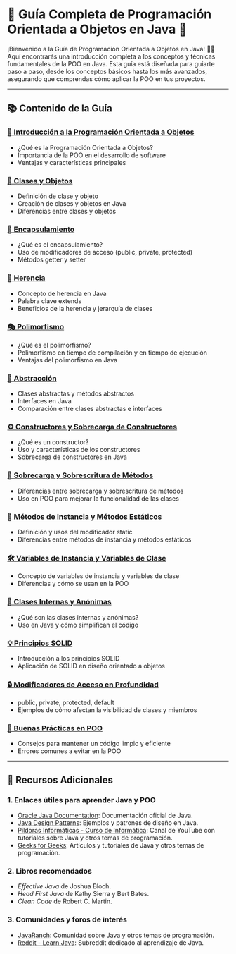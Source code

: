 # 🚀 Guía Completa de Programación Orientada a Objetos en Java 🚀

¡Bienvenido a la Guía de Programación Orientada a Objetos en Java! 🧑‍💻 Aquí encontrarás una introducción completa a los conceptos y técnicas fundamentales de la POO en Java. Esta guía está diseñada para guiarte paso a paso, desde los conceptos básicos hasta los más avanzados, asegurando que comprendas cómo aplicar la POO en tus proyectos.

---

## 📚 Contenido de la Guía

### [🏁 Introducción a la Programación Orientada a Objetos](Módulo-01-Introducción-POO)
- ¿Qué es la Programación Orientada a Objetos?
- Importancia de la POO en el desarrollo de software
- Ventajas y características principales

### [🧩 Clases y Objetos](Módulo-02-Clases-y-Objetos)
- Definición de clase y objeto
- Creación de clases y objetos en Java
- Diferencias entre clases y objetos

### [🔐 Encapsulamiento](Módulo-03-Encapsulamiento)
- ¿Qué es el encapsulamiento?
- Uso de modificadores de acceso (public, private, protected)
- Métodos getter y setter

### [🧬 Herencia](Módulo-04-Herencia)
- Concepto de herencia en Java
- Palabra clave extends
- Beneficios de la herencia y jerarquía de clases

### [🎭 Polimorfismo](Módulo-05-Polimorfismo)
- ¿Qué es el polimorfismo?
- Polimorfismo en tiempo de compilación y en tiempo de ejecución
- Ventajas del polimorfismo en Java

### [🎨 Abstracción](Módulo-06-Abstracción)
- Clases abstractas y métodos abstractos
- Interfaces en Java
- Comparación entre clases abstractas e interfaces

### [⚙️ Constructores y Sobrecarga de Constructores](Módulo-07-Constructores-y-Sobrecarga-de-Constructores)
- ¿Qué es un constructor?
- Uso y características de los constructores
- Sobrecarga de constructores en Java

### [🔄 Sobrecarga y Sobrescritura de Métodos](Módulo-08-Sobrecarga-y-Sobrescritura-de-Métodos)
- Diferencias entre sobrecarga y sobrescritura de métodos
- Uso en POO para mejorar la funcionalidad de las clases

### [📝 Métodos de Instancia y Métodos Estáticos](Módulo-09-Métodos-de-Instancia-y-Métodos-Estáticos)
- Definición y usos del modificador static
- Diferencias entre métodos de instancia y métodos estáticos

### [🛠️ Variables de Instancia y Variables de Clase](Módulo-10-Variables-de-Instancia-y-Variables-de-Clase)
- Concepto de variables de instancia y variables de clase
- Diferencias y cómo se usan en la POO

### [📐 Clases Internas y Anónimas](Módulo-11-Clases-Internas-y-Anónimas)
- ¿Qué son las clases internas y anónimas?
- Uso en Java y cómo simplifican el código

### [💡 Principios SOLID](Módulo-12-Principios-SOLID)
- Introducción a los principios SOLID
- Aplicación de SOLID en diseño orientado a objetos

### [🔒 Modificadores de Acceso en Profundidad](Módulo-13-Modificadores-de-Acceso)
- public, private, protected, default
- Ejemplos de cómo afectan la visibilidad de clases y miembros

### [📏 Buenas Prácticas en POO](Módulo-14-Buenas-Prácticas-en-POO)
- Consejos para mantener un código limpio y eficiente
- Errores comunes a evitar en la POO

---

## 📘 Recursos Adicionales

### 1. Enlaces útiles para aprender Java y POO
- [Oracle Java Documentation](https://docs.oracle.com/en/java/): Documentación oficial de Java.
- [Java Design Patterns](https://java-design-patterns.com/): Ejemplos y patrones de diseño en Java.
- [Píldoras Informáticas - Curso de Informática](https://www.youtube.com/user/pildorasinformaticas): Canal de YouTube con tutoriales sobre Java y otros temas de programación.
- [Geeks for Geeks](https://www.geeksforgeeks.org/): Artículos y tutoriales de Java y otros temas de programación.

### 2. Libros recomendados
- *Effective Java* de Joshua Bloch.
- *Head First Java* de Kathy Sierra y Bert Bates.
- *Clean Code* de Robert C. Martin.

### 3. Comunidades y foros de interés
- [JavaRanch](https://coderanch.com/): Comunidad sobre Java y otros temas de programación.
- [Reddit - Learn Java](https://www.reddit.com/r/learnjava/): Subreddit dedicado al aprendizaje de Java.
